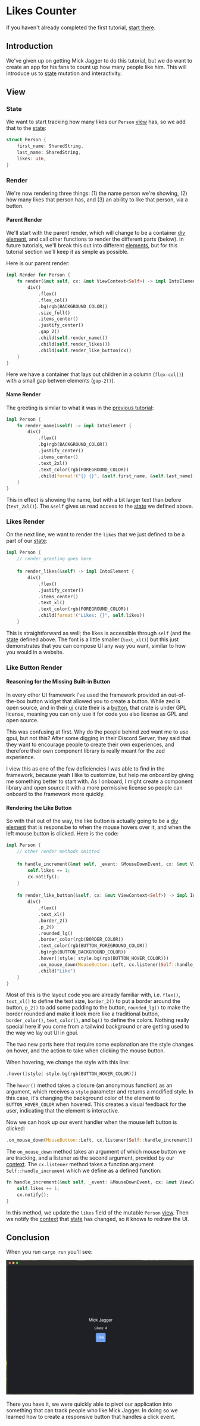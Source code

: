 # Likes Counter

If you haven't already completed the first tutorial, [start there](01-hello-world.md).

## Introduction

We've given up on getting Mick Jagger to do this tutorial, but we do want to create an app for his fans to count up how many people like him. This will introduce us to [state](dictionary.md) mutation and interactivity.

## View

### State

We want to start tracking how many likes our `Person` [view](dictionary.md#view) has, so we add that to the [state](dictionary.md#state):

```rust
struct Person {
    first_name: SharedString,
    last_name: SharedString,
    likes: u16,
}
```

### Render

We're now rendering three things: (1) the name person we're showing, (2) how many likes that person has, and (3) an ability to like that person, via a button.

#### Parent Render

We'll start with the parent render, which will change to be a container [div](dictionary.md#div) [element](dictionary.md#element), and call other functions to render the different parts (below). In future tutorials, we'll break this out into different [elements](dictionary.md#element), but for this tutorial section we'll keep it as simple as possible.

Here is our parent render:

```rust
impl Render for Person {
    fn render(&mut self, cx: &mut ViewContext<Self>) -> impl IntoElement {
        div()
            .flex()
            .flex_col()
            .bg(rgb(BACKGROUND_COLOR))
            .size_full()
            .items_center()
            .justify_center()
            .gap_2()
            .child(self.render_name())
            .child(self.render_likes())
            .child(self.render_like_button(cx))
    }
}
```

Here we have a container that lays out children in a column (`flex-col()`) with a small gap betwen elements (`gap-2()`).

#### Name Render

The greeting is similar to what it was in the [previous tutorial](01-hello-world.md):

```rust
impl Person {
    fn render_name(&self) -> impl IntoElement {
        div()
            .flex()
            .bg(rgb(BACKGROUND_COLOR))
            .justify_center()
            .items_center()
            .text_2xl()
            .text_color(rgb(FOREGROUND_COLOR))
            .child(format!("{} {}", &self.first_name, &self.last_name))
    }
}
```

This in effect is showing the name, but with a bit larger text than before (`text_2xl()`). The `&self` gives us read access to the [state](dictionary.md#state) we defined above.

### Likes Render

On the next line, we want to render the `likes` that we just defined to be a part of our [state](dictionary.md#state):

```rust
impl Person {
    // render_greeting goes here

    fn render_likes(&self) -> impl IntoElement {
        div()
            .flex()
            .justify_center()
            .items_center()
            .text_xl()
            .text_color(rgb(FOREGROUND_COLOR))
            .child(format!("Likes: {}", self.likes))
    }
```

This is straightforward as well; the likes is accessible through `self` (and the [state](dictionary.md#state) defined above. The font is a little smaller (`text_xl()`) but this just demonstrates that you can compose UI any way you want, similar to how you would in a website.

### Like Button Render

#### Reasoning for the Missing Built-in Button

In every other UI framework I've used the framework provided an out-of-the-box button widget that allowed you to create a button. While zed is open source, and in their [ui](https://github.com/zed-industries/zed/tree/main/crates/ui) crate their is a [button](https://github.com/zed-industries/zed/tree/main/crates/ui/src/components/button), that crate is under GPL license, meaning you can only use it for code you also license as GPL and open source.

This was confusing at first. Why do the people behind zed want me to use gpui, but not this? After some digging in their Discord Server, they said that they want to encourage people to create their own experiences, and therefore their own component library is really meant for the zed experience.

I view this as one of the few deficiencies I was able to find in the framework, because yeah I like to customize, but help me onboard by giving me something better to start with. As I onboard, I might create a component library and open source it with a more permissive license so people can onboard to the framework more quickly.

#### Rendering the Like Button

So with that out of the way, the like button is actually going to be a [div](dictionary.md#div) [element](dictionary.md#element) that is responsibe to when the mouse hovers over it, and when the left mouse button is clicked. Here is the code:

```rust
impl Person {
    // other render methods omitted

    fn handle_increment(&mut self, _event: &MouseDownEvent, cx: &mut ViewContext<Self>) {
        self.likes += 1;
        cx.notify();
    }

    fn render_like_button(&self, cx: &mut ViewContext<Self>) -> impl IntoElement {
        div()
            .flex()
            .text_xl()
            .border_2()
            .p_2()
            .rounded_lg()
            .border_color(rgb(BORDER_COLOR))
            .text_color(rgb(BUTTON_FOREGROUND_COLOR))
            .bg(rgb(BUTTON_BACKGROUND_COLOR))
            .hover(|style| style.bg(rgb(BUTTON_HOVER_COLOR)))
            .on_mouse_down(MouseButton::Left, cx.listener(Self::handle_increment))
            .child("Like")
    }
}
```

Most of this is the layout code you are already familiar with, i.e. `flex()`, `text_xl()` to define the text size, `border_2()` to put a border around the button, `p_2()` to add some padding to the button, `rounded_lg()` to make the border rounded and make it look more like a traditional button, `border_color()`, `text_color()`, and `bg()` to define the colors. Nothing really special here if you come from a tailwind background or are getting used to the way we lay out UI in gpui.

The two new parts here that require some explanation are the style changes on hover, and the action to take when clicking the mouse button.

When hovering, we change the style with this line:

```rust
.hover(|style| style.bg(rgb(BUTTON_HOVER_COLOR)))
```

The `hover()` method takes a closure (an anonymous function) as an argument, which receives a `style` parameter and returns a modified style. In this case, it's changing the background color of the element to `BUTTON_HOVER_COLOR` when hovered. This creates a visual feedback for the user, indicating that the element is interactive.

Now we can hook up our event handler when the mouse left button is clicked:

```rust
.on_mouse_down(MouseButton::Left, cx.listener(Self::handle_increment))
```

The `on_mouse_down` method takes an argument of which mouse button we are tracking, and a listener as the second argument, provided by our [context](dictionary.md#context). The `cx.listener` method takes a function argument `Self::handle_increment` which we define as a defined function:

```rust
fn handle_increment(&mut self, _event: &MouseDownEvent, cx: &mut ViewContext<Self>) {
    self.likes += 1;
    cx.notify();
}
```

In this method, we update the `likes` field of the mutable `Person` [view](dictionary.md#view). Then we notify the [context](dictionary.md#context) that [state](dictoinary.md#state) has changed, so it knows to redraw the UI.

## Conclusion

When you run `cargo run` you'll see:

![Likes Counter Window](/assets/02-likes-counter.png)


There you have it, we were quickly able to pivot our application into something that can track people who like Mick Jagger. In doing so we learned how to create a responsive button that handles a click event.
